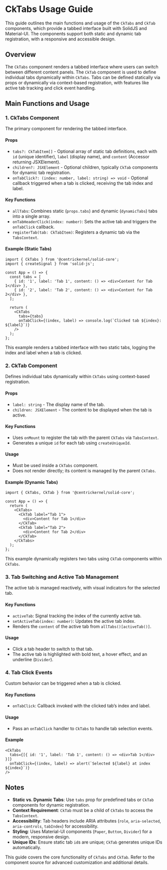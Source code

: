 # CkTabs Usage Guide

This guide outlines the main functions and usage of the `CkTabs` and `CkTab` components, which provide a tabbed interface built with SolidJS and Material-UI. The components support both static and dynamic tab registration, with a responsive and accessible design.

## Overview

The `CkTabs` component renders a tabbed interface where users can switch between different content panels. The `CkTab` component is used to define individual tabs dynamically within `CkTabs`. Tabs can be defined statically via props or dynamically via context-based registration, with features like active tab tracking and click event handling.

## Main Functions and Usage

### 1. CkTabs Component

The primary component for rendering the tabbed interface.

#### Props
- `tabs?: CkTabItem[]` - Optional array of static tab definitions, each with `id` (unique identifier), `label` (display name), and `content` (Accessor returning JSXElement).
- `children?: JSXElement` - Optional children, typically `CkTab` components for dynamic tab registration.
- `onTabClick?: (index: number, label: string) => void` - Optional callback triggered when a tab is clicked, receiving the tab index and label.

#### Key Functions
- `allTabs`: Combines static (`props.tabs`) and dynamic (`dynamicTabs`) tabs into a single array.
- `onTabHeaderClick(index: number)`: Sets the active tab and triggers the `onTabClick` callback.
- `registerTab(tab: CkTabItem)`: Registers a dynamic tab via the `TabsContext`.

#### Example (Static Tabs)
```tsx
import { CkTabs } from '@centrickernel/solid-core';
import { createSignal } from 'solid-js';

const App = () => {
  const tabs = [
    { id: '1', label: 'Tab 1', content: () => <div>Content for Tab 1</div> },
    { id: '2', label: 'Tab 2', content: () => <div>Content for Tab 2</div> },
  ];

  return (
    <CkTabs
      tabs={tabs}
      onTabClick={(index, label) => console.log(`Clicked tab ${index}: ${label}`)}
    />
  );
};
```

This example renders a tabbed interface with two static tabs, logging the index and label when a tab is clicked.

### 2. CkTab Component

Defines individual tabs dynamically within `CkTabs` using context-based registration.

#### Props
- `label: string` - The display name of the tab.
- `children: JSXElement` - The content to be displayed when the tab is active.

#### Key Functions
- Uses `onMount` to register the tab with the parent `CkTabs` via `TabsContext`.
- Generates a unique `id` for each tab using `createUniqueId`.

#### Usage
- Must be used inside a `CkTabs` component.
- Does not render directly; its content is managed by the parent `CkTabs`.

#### Example (Dynamic Tabs)
```tsx
import { CkTabs, CkTab } from '@centrickernel/solid-core';

const App = () => {
  return (
    <CkTabs>
      <CkTab label="Tab 1">
        <div>Content for Tab 1</div>
      </CkTab>
      <CkTab label="Tab 2">
        <div>Content for Tab 2</div>
      </CkTab>
    </CkTabs>
  );
};
```

This example dynamically registers two tabs using `CkTab` components within `CkTabs`.

### 3. Tab Switching and Active Tab Management

The active tab is managed reactively, with visual indicators for the selected tab.

#### Key Functions
- `activeTab`: Signal tracking the index of the currently active tab.
- `setActiveTab(index: number)`: Updates the active tab index.
- Renders the `content` of the active tab from `allTabs()[activeTab()]`.

#### Usage
- Click a tab header to switch to that tab.
- The active tab is highlighted with bold text, a hover effect, and an underline (`Divider`).

### 4. Tab Click Events

Custom behavior can be triggered when a tab is clicked.

#### Key Functions
- `onTabClick`: Callback invoked with the clicked tab’s index and label.

#### Usage
- Pass an `onTabClick` handler to `CkTabs` to handle tab selection events.

#### Example
```tsx
<CkTabs
  tabs={[{ id: '1', label: 'Tab 1', content: () => <div>Tab 1</div> }]}
  onTabClick={(index, label) => alert(`Selected ${label} at index ${index}`)}
/>
```

## Notes
- **Static vs. Dynamic Tabs**: Use `tabs` prop for predefined tabs or `CkTab` components for dynamic registration.
- **Context Requirement**: `CkTab` must be a child of `CkTabs` to access the `TabsContext`.
- **Accessibility**: Tab headers include ARIA attributes (`role`, `aria-selected`, `aria-controls`, `tabIndex`) for accessibility.
- **Styling**: Uses Material-UI components (`Paper`, `Button`, `Divider`) for a modern, responsive design.
- **Unique IDs**: Ensure static tab `id`s are unique; `CkTab` generates unique IDs automatically.

This guide covers the core functionality of `CkTabs` and `CkTab`. Refer to the component source for advanced customization and additional details.